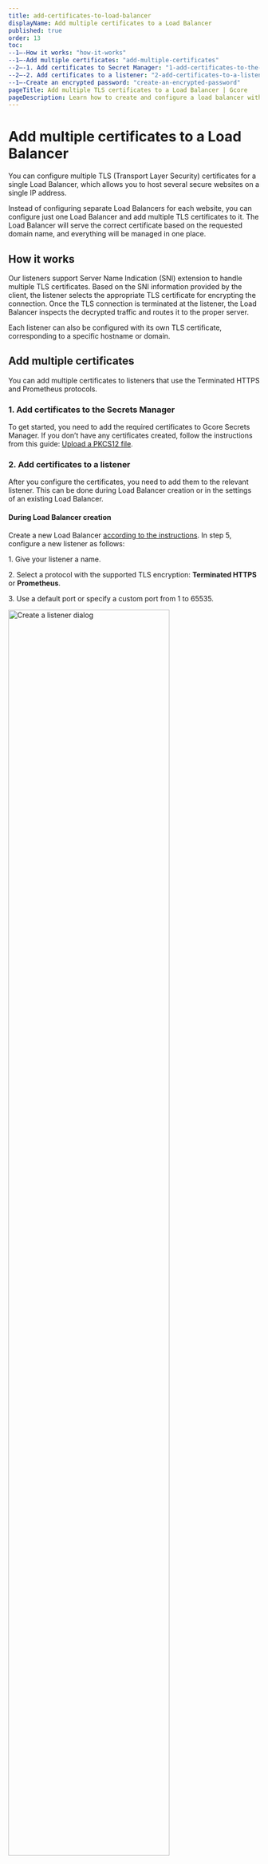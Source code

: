 ```yaml
--- 
title: add-certificates-to-load-balancer
displayName: Add multiple certificates to a Load Balancer
published: true
order: 13
toc:
--1—-How it works: "how-it-works"
--1—-Add multiple certificates: "add-multiple-certificates"
--2—-1. Add certificates to Secret Manager: "1-add-certificates-to-the-secrets-manager"
--2—-2. Add certificates to a listener: "2-add-certificates-to-a-listener"
--1—-Create an encrypted password: "create-an-encrypted-password"
pageTitle: Add multiple TLS certificates to a Load Balancer | Gcore
pageDescription: Learn how to create and configure a load balancer with multiple TLS certificates.
--- 
```

# Add multiple certificates to a Load Balancer 

You can configure multiple TLS (Transport Layer Security) certificates for a single Load Balancer, which allows you to host several secure websites on a single IP address. 

Instead of configuring separate Load Balancers for each website, you can configure just one Load Balancer and add multiple TLS certificates to it. The Load Balancer will serve the correct certificate based on the requested domain name, and everything will be managed in one place. 

## How it works 

Our listeners support Server Name Indication (SNI) extension to handle multiple TLS certificates. Based on the SNI information provided by the client, the listener selects the appropriate TLS certificate for encrypting the connection. Once the TLS connection is terminated at the listener, the Load Balancer inspects the decrypted traffic and routes it to the proper server. 

Each listener can also be configured with its own TLS certificate, corresponding to a specific hostname or domain. 

## Add multiple certificates

You can add multiple certificates to listeners that use the Terminated HTTPS and Prometheus protocols.

### 1. Add certificates to the Secrets Manager 

To get started, you need to add the required certificates to Gcore Secrets Manager. If you don’t have any certificates created, follow the instructions from this guide: <a href="https://gcore.com/docs/cloud/secrets-manager/upload-a-pkcs12-file" target="_blank">Upload a PKCS12 file</a>. 

### 2. Add certificates to a listener 

After you configure the certificates, you need to add them to the relevant listener. This can be done during Load Balancer creation or in the settings of an existing Load Balancer. 

<tabset-element>

#### During Load Balancer creation 

Create a new Load Balancer <a href="https://gcore.com/docs/cloud/networking/create-and-configure-a-load-balancer" target="_blank">according to the instructions</a>. In step 5, configure a new listener as follows: 

1\. Give your listener a name.

2\. Select a protocol with the supported TLS encryption: **Terminated HTTPS** or **Prometheus**. 

3\. Use a default port or specify a custom port from 1 to 65535. 

<img src="https://assets.gcore.pro/docs/cloud/networking/load-balancers/add-certificates-to-load-balancer/add-listener-name-port.png" alt="Create a listener dialog" width="80%">

4\. (Optional) To identify the origin of the user's IP address connecting to a web server via a Load balancer, enable the **Add headers X-Forwarded-For, X-Forwarded-Port, X-Forwarded-Proto to requests** toggle.

5\. Choose the default TLS Certificate. It’s the main certificate that will be used when there’s no configured certificate for a domain.  

6\. Select the CNI Certificates stored in the Secret Manager.  

7\. Set the connection limit - a maximum number of simultaneous connections that can be handled by the listener.

<img src="https://assets.gcore.pro/docs/cloud/networking/load-balancers/add-certificates-to-load-balancer/add-listener-headers-cni.png" alt="Create a listener dialog" width="80%">

8\. (Optional) Add allowed CIDR ranges to define which IP addresses can access your content. All IP addresses that don’t belong to the specified range will be denied access. 

9\. (Optional) Configure Basic Authentication for HTTP traffic to protect your resource from unauthorized access. Click **Add user** to specify who can access your resource only by logging in with the following credentials: 

* **Enter username**: specify a username that needs to be entered on the login screen. 

* **Password**: specify a password or provide an encrypted password. 

10\. Click **Create Listener**. 

After you configure the listener, proceed with the rest of the steps described in the <a href="https://gcore.com/docs/cloud/networking/create-and-configure-a-load-balancer" target="_blank">Create a Load Balancer</a> guide to finish the balancer’s creation.  

<img src="https://assets.gcore.pro/docs/cloud/networking/load-balancers/add-certificates-to-load-balancer/create-listener.png" alt="Create a listener dialog" width="80%">

#### From the Load Balancer settings 

If you already have a Load Balancer and don’t want to create a new one to terminate SSL connections, update the existing Load Balancer as follows: 

1\. In the Gcore Customer Portal, navigate to the **Cloud** page and click **Networking**. 

2\. Open the **Load Balancers** page.

<img src="https://assets.gcore.pro/docs/cloud/networking/load-balancers/add-certificates-to-load-balancer/load-balancers-page.png" alt="Load Balancers page in Customer Portal" width="80%">

3\. Find the Load Balancer you want to configure and click its name to open it. 

4\. Navigate to the **Listeners** tab and click **Add listener**. 

<img src="https://assets.gcore.pro/docs/cloud/networking/load-balancers/add-certificates-to-load-balancer/listeners-tab.png" alt="Listener tab in the Load Balancer settings" width="80%">

5\. To configure a new listener, follow the same instructions as in the "Add certificates during Load Balancer creation" step.

</tabset-element>

## Create an encrypted password 

When configuring basic authentication for HTTP traffic, you have the option to specify an encrypted password for a user. 

You can use any preferred encryption method or generate a hashed password using the <a href="https://www.unix.com/man-page/linux/1/mkpasswd/" target="_blank">MKPasswd</a> utility.  

To generate a password hash using a dockerized version of MKPasswd:  

1\. Check the available encryption types:   

```
docker run --rm yardalgedal/mkpasswd -m help 
```

2\. Choose your preferred encryption method and generate the password hash.  For example, to create a password hash using the bcrypt method, run:  

```
docker run --rm yardalgedal/mkpasswd -m bcrypt mypassword 
```

3\. Insert the into the **Encrypted password** field:

<img src="https://assets.gcore.pro/docs/cloud/networking/load-balancers/add-certificates-to-load-balancer/encrypted-password-field.png" alt="Encrypted password in listener settings" width="80%">